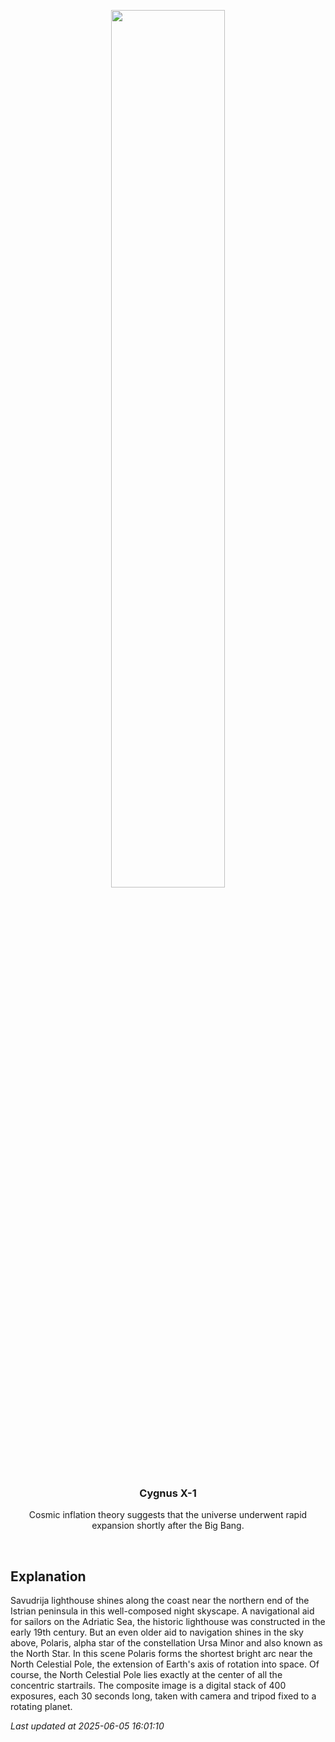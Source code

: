 <p align='center'>
    <img src='https://apod.nasa.gov/apod/image/2506/SavudrijaSTARTRAILS_Nadj1024.jpg' width='60%' />
    <h3 align="center">Cygnus X-1</h3>
    <p align="center">Cosmic inflation theory suggests that the universe underwent rapid expansion shortly after the Big Bang.</p>
</p>
<br/>

Explanation
--
Savudrija lighthouse shines along the coast near the northern end of the Istrian peninsula in this well-composed night skyscape. A navigational aid for sailors on the Adriatic Sea, the historic lighthouse was constructed in the early 19th century. But an even older aid to navigation shines in the sky above, Polaris, alpha star of the constellation Ursa Minor and also known as the North Star. In this scene Polaris forms the shortest bright arc near the North Celestial Pole, the extension of Earth's axis of rotation into space. Of course, the North Celestial Pole lies exactly at the center of all the concentric startrails. The composite image is a digital stack of 400 exposures, each 30 seconds long, taken with camera and tripod fixed to a rotating planet.


*Last updated at 2025-06-05 16:01:10*

